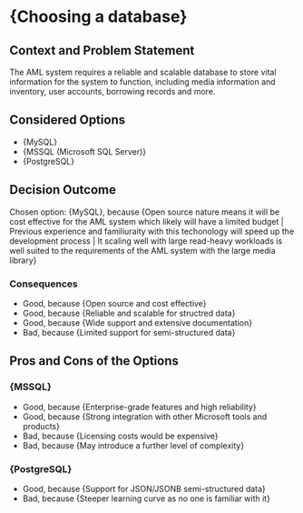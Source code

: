 # {Choosing a database}

## Context and Problem Statement

The AML system requires a reliable and scalable database to store vital information for the system to function, including media information and inventory, user accounts, borrowing records and more.

## Considered Options

* {MySQL}
* {MSSQL (Microsoft SQL Server)}
* {PostgreSQL}

## Decision Outcome

Chosen option: {MySQL}, because {Open source nature means it will be cost effective for the AML system which likely will have a limited budget | Previous experience and familiuraity with this techonology will speed up the development process | It scaling well with large read-heavy workloads is well suited to the requirements of the AML system with the large media library}

### Consequences

* Good, because {Open source and cost effective}
* Good, because {Reliable and scalable for structred data}
* Good, because {Wide support and extensive documentation}
* Bad, because {Limited support for semi-structured data}

## Pros and Cons of the Options

### {MSSQL}

* Good, because {Enterprise-grade features and high reliability}
* Good, because {Strong integration with other Microsoft tools and products}
* Bad, because {Licensing costs would be expensive}
* Bad, because {May introduce a further level of complexity}

### {PostgreSQL}

* Good, because {Support for JSON/JSONB semi-structured data}
* Bad, because {Steeper learning curve as no one is familiar with it}
